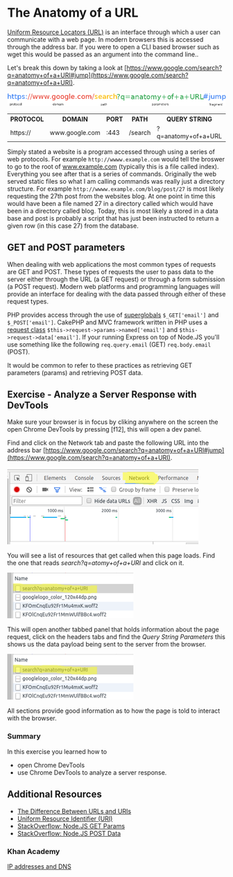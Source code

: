 # The Anatomy of a URL

[Uniform Resource Locators (URL)](https://tools.ietf.org/html/rfc1738) is an interface through which a user can communicate with a web page. In modern browsers this is accessed through the address bar. If you were to open a CLI based browser such as wget this would be passed as an argument into the command line..

Let's break this down by taking a look at [https://www.google.com/search?q=anatomy+of+a+URI#jump](https://www.google.com/search?q=anatomy+of+a+URI).

![The Anatomy of a URI](../img/url.png)

<table>
  <tr>
    <th>PROTOCOL</th>
    <th>DOMAIN</th>
    <th>PORT</th>
    <th>PATH</th>
    <th>QUERY STRING</th>
    <th>FRAGMENT</th>
  </tr>
  <tr>
    <td>https://</td>
    <td>www.google.com</td>
    <td>:443</td>
    <td>/search</td>
    <td>?q=anatomy+of+a+URL</td>
    <td>#jump</td>
  </tr>
</table>

Simply stated a website is a program accessed through using a series of web protocols. For example ```http://wwww.example.com``` would tell the broswer to go to the root of www.example.com (typically this is a file called index). Everything you see after that is a series of commands. Originally the web served static files so what I am calling commands was really just a  directory structure. For example ```http://wwww.example.com/blog/post/27``` is most likely requesting the 27th post from the websites blog. At one point in time this would have been a file named 27 in a directory called which would have been in a directory called blog. Today, this is most likely a stored in a data base and post is probably a script that has just been instructed to return a given row (in this case 27) from the database.


## GET and POST parameters

When dealing with web applications the most common types of requests are GET and POST. These types of requests the user to pass data to the server either through the URL (a GET request) or through a form submission (a POST request). Modern web platforms and programming languages will provide an interface for dealing with the data passed through either of these request types.

PHP provides access through the use of [superglobals](http://php.net/manual/en/language.variables.superglobals.php) ```$_GET['email']``` and ```$_POST['email']```. CakePHP and MVC framework written in PHP uses a [request class](https://book.cakephp.org/2.0/en/controllers/request-response.html) ```$this->request->params->named['email']``` and ```$this->request->data['email']```. If your running Express on top of Node.JS you'll use something like the following ```req.query.email``` (GET) ```req.body.email``` (POST).

It would be common to refer to these practices as retrieving GET parameters (params) and retrieving POST data.

## Exercise - Analyze a Server Response with DevTools

Make sure your browser is in focus by cliking anywhere on the screen the open Chrome DevTools by pressing [f12], this will open a dev panel. 

Find and click on the Network tab and paste the following URL into the address bar [https://www.google.com/search?q=anatomy+of+a+URI#jump](https://www.google.com/search?q=anatomy+of+a+URI).

![Dev Panel Network Tab](/img/web/network.png)

You will see a list of resources that get called when this page loads. Find the one that reads *search?q=atomy+of+a+URI* and click on it.

![Open Asset](/img/web/asset.png)

This will open another tabbed panel that holds information about the page request, click on the headers tabs and find the *Query String Parameters* this shows us the data payload being sent to the server from the browser. 

![Query String Parameters](/img/web/asset.png)

All sections provide good information as to how the page is told to interact with the browser.

### Summary

In this exercise you learned how to
* open Chrome DevTools
* use Chrome DevTools to analyze a server response.

## Additional Resources

* [The Difference Between URLs and URIs](https://danielmiessler.com/study/url-uri/#gs.IU_=BhI)
* [Uniform Resource Identifier (URI)](https://tools.ietf.org/html/rfc3986)
* [StackOverflow: Node.JS GET Params](https://stackoverflow.com/questions/6912584/how-to-get-get-query-string-variables-in-express-js-on-node-js)
* [StackOverflow: Node.JS POST Data](https://stackoverflow.com/questions/4295782/how-do-you-extract-post-data-in-node-js)

### Khan Academy

[IP addresses and DNS](https://www.khanacademy.org/computing/computer-science/internet-intro/internet-works-intro/v/the-internet-ip-addresses-and-dns)

